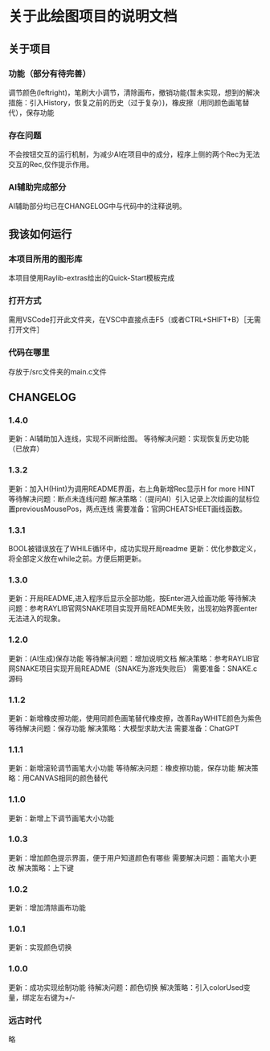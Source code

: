# 关于此绘图项目的说明文档

## 关于项目

### 功能（部分有待完善）
  调节颜色(leftright)，笔刷大小调节，清除画布，撤销功能(暂未实现，想到的解决措施：引入History，恢复之前的历史（过于复杂）)，橡皮擦（用同颜色画笔替代），保存功能

### 存在问题
 不会按钮交互的运行机制，为减少AI在项目中的成分，程序上侧的两个Rec为无法交互的Rec,仅作提示作用。

### AI辅助完成部分
  AI辅助部分均已在CHANGELOG中与代码中的注释说明。

## 我该如何运行

### 本项目所用的图形库
  本项目使用Raylib-extras给出的Quick-Start模板完成
  
### 打开方式
需用VSCode打开此文件夹，在VSC中直接点击F5（或者CTRL+SHIFT+B）［无需打开文件］

### 代码在哪里
存放于/src文件夹的main.c文件


## CHANGELOG

### 1.4.0
更新：AI辅助加入连线，实现不间断绘图。
等待解决问题：实现恢复历史功能（已放弃）

### 1.3.2
更新：加入H(Hint)为调用README界面，右上角新增Rec显示H for more HINT
等待解决问题：断点未连线问题
解决策略：（提问AI）引入记录上次绘画的鼠标位置previousMousePos，两点连线
需要准备：官网CHEATSHEET画线函数。

### 1.3.1
BOOL被错误放在了WHILE循环中，成功实现开局readme
更新：优化参数定义，将全部定义放在while之前。方便后期更新。

### 1.3.0
更新：开局README,进入程序后显示全部功能，按Enter进入绘画功能
等待解决问题：参考RAYLIB官网SNAKE项目实现开局README失败，出现初始界面enter无法进入的现象。

### 1.2.0
更新：(AI生成)保存功能
等待解决问题：增加说明文档
解决策略：参考RAYLIB官网SNAKE项目实现开局README（SNAKE为游戏失败后）
需要准备：SNAKE.c源码

### 1.1.2
更新：新增橡皮擦功能，使用同颜色画笔替代橡皮擦，改善RayWHITE颜色为紫色
等待解决问题：保存功能
解决策略：大模型求助大法
需要准备：ChatGPT

### 1.1.1
更新：新增滚轮调节画笔大小功能
等待解决问题：橡皮擦功能，保存功能
解决策略：用CANVAS相同的颜色替代

### 1.1.0
更新：新增上下调节画笔大小功能

### 1.0.3
更新：增加颜色提示界面，便于用户知道颜色有哪些
需要解决问题：画笔大小更改
解决策略：上下键

### 1.0.2
更新：增加清除画布功能

### 1.0.1
更新：实现颜色切换

### 1.0.0
更新：成功实现绘制功能
待解决问题：颜色切换
解决策略：引入colorUsed变量，绑定左右键为+/-

### 远古时代
略